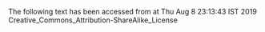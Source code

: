 The following text has been accessed from at Thu Aug 8 23:13:43 IST 2019
Creative_Commons_Attribution-ShareAlike_License
